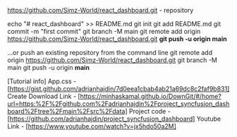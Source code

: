 https://github.com/Simz-World/react_dashboard.git - repository

echo "# react_dashboard" >> README.md
git init
git add README.md
git commit -m "first commit"
git branch -M main
git remote add origin https://github.com/Simz-World/react_dashboard.git
**git push -u origin main**

…or push an existing repository from the command line
git remote add origin https://github.com/Simz-World/react_dashboard.git
git branch -M main
git push -u origin **main**

[Tutorial info]
App.css - [https://gist.github.com/adrianhajdin/7d0eea1cbab4ab21a69dc8c2faf9b831]
Create Download Link - [https://minhaskamal.github.io/DownGit/#/home?url=https:%2F%2Fgithub.com%2Fadrianhajdin%2Fproject_syncfusion_dashboard%2Ftree%2Fmain%2Fsrc%2Fdata]
Project code - [https://github.com/adrianhajdin/project_syncfusion_dashboard]
Youtube Link - [https://www.youtube.com/watch?v=jx5hdo50a2M]
